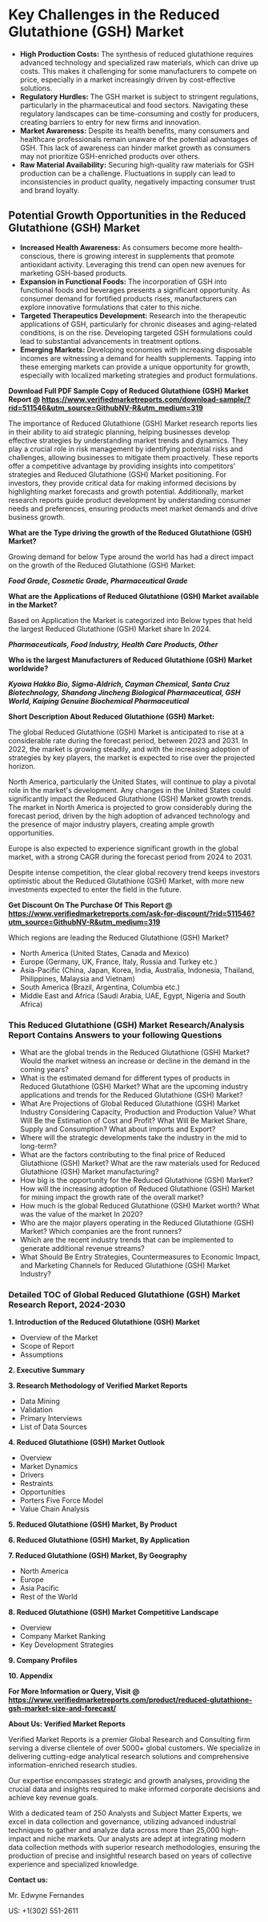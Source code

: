 <p class="">    <h1>Key Challenges in the Reduced Glutathione (GSH) Market</h1>    <ul>        <li>            <strong>High Production Costs:</strong> The synthesis of reduced glutathione requires advanced technology and specialized raw materials, which can drive up costs. This makes it challenging for some manufacturers to compete on price, especially in a market increasingly driven by cost-effective solutions.        </li>        <li>            <strong>Regulatory Hurdles:</strong> The GSH market is subject to stringent regulations, particularly in the pharmaceutical and food sectors. Navigating these regulatory landscapes can be time-consuming and costly for producers, creating barriers to entry for new firms and innovation.        </li>        <li>            <strong>Market Awareness:</strong> Despite its health benefits, many consumers and healthcare professionals remain unaware of the potential advantages of GSH. This lack of awareness can hinder market growth as consumers may not prioritize GSH-enriched products over others.        </li>        <li>            <strong>Raw Material Availability:</strong> Securing high-quality raw materials for GSH production can be a challenge. Fluctuations in supply can lead to inconsistencies in product quality, negatively impacting consumer trust and brand loyalty.        </li>    </ul>    <h2>Potential Growth Opportunities in the Reduced Glutathione (GSH) Market</h1>    <ul>        <li>            <strong>Increased Health Awareness:</strong> As consumers become more health-conscious, there is growing interest in supplements that promote antioxidant activity. Leveraging this trend can open new avenues for marketing GSH-based products.        </li>        <li>            <strong>Expansion in Functional Foods:</strong> The incorporation of GSH into functional foods and beverages presents a significant opportunity. As consumer demand for fortified products rises, manufacturers can explore innovative formulations that cater to this niche.        </li>        <li>            <strong>Targeted Therapeutics Development:</strong> Research into the therapeutic applications of GSH, particularly for chronic diseases and aging-related conditions, is on the rise. Developing targeted GSH formulations could lead to substantial advancements in treatment options.        </li>        <li>            <strong>Emerging Markets:</strong> Developing economies with increasing disposable incomes are witnessing a demand for health supplements. Tapping into these emerging markets can provide a unique opportunity for growth, especially with localized marketing strategies and product formulations.        </li>    </ul></p><p class=""><strong>Download Full PDF Sample Copy of Reduced Glutathione (GSH) Market Report @ <a href="https://www.verifiedmarketreports.com/download-sample/?rid=511546&utm_source=GithubNV-R&utm_medium=319" target="_blank">https://www.verifiedmarketreports.com/download-sample/?rid=511546&utm_source=GithubNV-R&utm_medium=319</a></strong></p><p>The importance of&nbsp;Reduced Glutathione (GSH) Market research reports lies in their ability to aid strategic planning, helping businesses develop effective strategies by understanding market trends and dynamics. They play a crucial role in risk management by identifying potential risks and challenges, allowing businesses to mitigate them proactively. These reports offer a competitive advantage by providing insights into competitors' strategies and Reduced Glutathione (GSH) Market positioning. For investors, they provide critical data for making informed decisions by highlighting market forecasts and growth potential. Additionally, market research reports guide product development by understanding consumer needs and preferences, ensuring products meet market demands and drive business growth.</p><p><strong>What are the&nbsp;Type driving the growth of the Reduced Glutathione (GSH) Market?</strong></p><p id="" class="">Growing demand for below Type around the world has had a direct impact on the growth of the Reduced Glutathione (GSH) Market:</p><p class=""><em><strong>Food Grade, Cosmetic Grade, Pharmaceutical Grade</strong></em></p><p class=""><strong>What are the&nbsp;Applications&nbsp;of Reduced Glutathione (GSH) Market available in the Market?</strong></p><p id="" class="">Based on Application the Market is categorized into Below types that held the largest Reduced Glutathione (GSH) Market share In 2024.</p><p class=""><em><strong>Pharmaceuticals, Food Industry, Health Care Products, Other</strong></em></p><p class=""><strong>Who is the largest Manufacturers of Reduced Glutathione (GSH) Market worldwide?</strong></p><p><em><strong>Kyowa Hakko Bio, Sigma-Aldrich, Cayman Chemical, Santa Cruz Biotechnology, Shandong Jincheng Biological Pharmaceutical, GSH World, Kaiping Genuine Biochemical Pharmaceutical</strong></em></p><p id="" class=""><strong>Short Description About Reduced Glutathione (GSH) Market:</strong></p><p>The global Reduced Glutathione (GSH) Market is anticipated to rise at a considerable rate during the forecast period, between 2023 and 2031. In 2022, the market is growing steadily, and with the increasing adoption of strategies by key players, the market is expected to rise over the projected horizon.</p><p>North America, particularly the United States, will continue to play a pivotal role in the market's development. Any changes in the United States could significantly impact the Reduced Glutathione (GSH) Market growth trends. The market in North America is projected to grow considerably during the forecast period, driven by the high adoption of advanced technology and the presence of major industry players, creating ample growth opportunities.</p><p>Europe is also expected to experience significant growth in the global market, with a strong CAGR during the forecast period from 2024 to 2031.</p><p>Despite intense competition, the clear global recovery trend keeps investors optimistic about the Reduced Glutathione (GSH) Market, with more new investments expected to enter the field in the future.</p><p id="" class=""><strong>Get Discount On The Purchase Of This Report @ <a href="https://www.verifiedmarketreports.com/ask-for-discount/?rid=511546?utm_source=GithubNV-R&utm_medium=319" target="_blank">https://www.verifiedmarketreports.com/ask-for-discount/?rid=511546?utm_source=GithubNV-R&utm_medium=319</a></strong></p><p class="">Which regions are leading the Reduced Glutathione (GSH) Market?</p><ul><li>North America (United States, Canada and Mexico)</li><li>Europe (Germany, UK, France, Italy, Russia and Turkey etc.)</li><li>Asia-Pacific (China, Japan, Korea, India, Australia, Indonesia, Thailand, Philippines, Malaysia and Vietnam)</li><li>South America (Brazil, Argentina, Columbia etc.)</li><li>Middle East and Africa (Saudi Arabia, UAE, Egypt, Nigeria and South Africa)</li></ul><h3 id="" class="">This Reduced Glutathione (GSH) Market Research/Analysis Report Contains Answers to your following Questions</h3><ul><li>What are the global trends in the Reduced Glutathione (GSH) Market? Would the market witness an increase or decline in the demand in the coming years?</li><li>What is the estimated demand for different types of products in Reduced Glutathione (GSH) Market? What are the upcoming industry applications and trends for the Reduced Glutathione (GSH) Market?</li><li>What Are Projections of Global Reduced Glutathione (GSH) Market Industry Considering Capacity, Production and Production Value? What Will Be the Estimation of Cost and Profit? What Will Be Market Share, Supply and Consumption? What about imports and Export?</li><li>Where will the strategic developments take the industry in the mid to long-term?</li><li>What are the factors contributing to the final price of Reduced Glutathione (GSH) Market? What are the raw materials used for Reduced Glutathione (GSH) Market manufacturing?</li><li>How big is the opportunity for the Reduced Glutathione (GSH) Market? How will the increasing adoption of Reduced Glutathione (GSH) Market for mining impact the growth rate of the overall market?</li><li>How much is the global Reduced Glutathione (GSH) Market worth? What was the value of the market In 2020?</li><li>Who are the major players operating in the Reduced Glutathione (GSH) Market? Which companies are the front runners?</li><li>Which are the recent industry trends that can be implemented to generate additional revenue streams?</li><li>What Should Be Entry Strategies, Countermeasures to Economic Impact, and Marketing Channels for Reduced Glutathione (GSH) Market Industry?</li></ul><h3 id="" class="">Detailed TOC of Global Reduced Glutathione (GSH) Market Research Report, 2024-2030</h3><p id="" class=""><strong>1. Introduction of the Reduced Glutathione (GSH) Market</strong></p><ul><li>Overview of the Market</li><li>Scope of Report</li><li>Assumptions</li></ul><p id="" class=""><strong>2. Executive Summary</strong></p><p id="" class=""><strong>3. Research Methodology of Verified Market Reports</strong></p><ul><li>Data Mining</li><li>Validation</li><li>Primary Interviews</li><li>List of Data Sources</li></ul><p id="" class=""><strong>4. Reduced Glutathione (GSH) Market Outlook</strong></p><ul><li>Overview</li><li>Market Dynamics</li><li>Drivers</li><li>Restraints</li><li>Opportunities</li><li>Porters Five Force Model</li><li>Value Chain Analysis</li></ul><p id="" class=""><strong>5. Reduced Glutathione (GSH) Market, By Product</strong></p><p id="" class=""><strong>6. Reduced Glutathione (GSH) Market, By Application</strong></p><p id="" class=""><strong>7. Reduced Glutathione (GSH) Market, By Geography</strong></p><ul><li>North America</li><li>Europe</li><li>Asia Pacific</li><li>Rest of the World</li></ul><p id="" class=""><strong>8. Reduced Glutathione (GSH) Market Competitive Landscape</strong></p><ul><li>Overview</li><li>Company Market Ranking</li><li>Key Development Strategies</li></ul><p id="" class=""><strong>9. Company Profiles</strong></p><p id="" class=""><strong>10. Appendix</strong></p><p id="" class=""><strong>For More Information or Query, Visit @ <a href="https://www.verifiedmarketreports.com/product/reduced-glutathione-gsh-market-size-and-forecast/" target="_blank">https://www.verifiedmarketreports.com/product/reduced-glutathione-gsh-market-size-and-forecast/</a></strong></p><p id="" class=""><strong>About Us: Verified Market Reports</strong></p><p id="" class="">Verified Market Reports is a premier Global Research and Consulting firm serving a diverse clientele of over 5000+ global customers. We specialize in delivering cutting-edge analytical research solutions and comprehensive information-enriched research studies.</p><p id="" class="">Our expertise encompasses strategic and growth analyses, providing the crucial data and insights required to make informed corporate decisions and achieve key revenue goals.</p><p id="" class="">With a dedicated team of 250 Analysts and Subject Matter Experts, we excel in data collection and governance, utilizing advanced industrial techniques to gather and analyze data across more than 25,000 high-impact and niche markets. Our analysts are adept at integrating modern data collection methods with superior research methodologies, ensuring the production of precise and insightful research based on years of collective experience and specialized knowledge.</p><p id="" class=""><strong>Contact us:</strong></p><p id="" class="">Mr. Edwyne Fernandes</p><p id="" class="">US: +1(302) 551-2611</p>